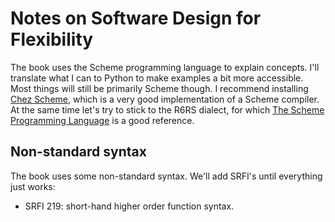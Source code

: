 # Notes on Software Design for Flexibility

The book uses the Scheme programming language to explain concepts. I'll translate what I can to Python to make examples a bit more accessible. Most things will still be primarily Scheme though. I recommend installing [Chez Scheme](https://cisco.github.io/ChezScheme/), which is a very good implementation of a Scheme compiler. At the same time let's try to stick to the R6RS dialect, for which [The Scheme Programming Language](https://www.scheme.com/tspl4/) is a good reference.

## Non-standard syntax
The book uses some non-standard syntax. We'll add SRFI's until everything just works:

- SRFI 219: short-hand higher order function syntax.

